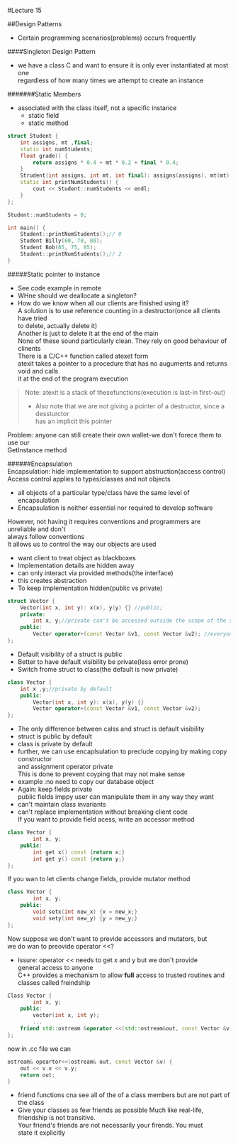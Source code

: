 #Lecture 15  

##Design Patterns
- Certain programming scenarios(problems) occurs frequently

####Singleton Design Pattern
- we have a class C and want to ensure it is only ever instantiated at most one  
regardless of how many times we attempt to create an instance

#######Static Members
- associated with the class itself, not a specific instance
	- static field
	- static method
  
```C++
struct Student {
	int assigns, mt ,final;
	static int numStudents;
	float grade() {
		return assigns * 0.4 + mt * 0.2 + final * 0.4;
	}
	Strudent(int assigns, int mt, int final): assigns(assigns), mt(mt) ,final(final){}
	static int printNumStudents() {
		cout << Student::numStudents << endl;
	}
};

Student::numStudents = 0;

int main() {
	Student::printNumStudents();// 0
	Student Billy(60, 70, 80);
	Student Bob(65, 75, 85);
	Student::printNumStudents();// 2
}
```
#####Static pointer to instance
- See code example in remote
- WHne should we deallocate a singleton?
- How do we know when all our clients are finished using it?  
A solution is to use reference counting in a destructor(once all clients have tried  
to delete, actually delete it)  
Another is just to delete it at the end of the main  
None of these sound particularly clean. They rely on good behaviour of clinents  
There is a C/C++ function called atexet form <cstdlib>  
atexit takes a pointer to a procedure that has no auguments and returns void and calls  
it at the end of the program execution  
>Note: atexit is a stack of thesefunctions(execution is last-in first-out)  
>- Also note that we are not giving a pointer of a destructor, since a dessturctor  
has an implicit this pointer

Problem: anyone can still create their own wallet-we don't forece them to use our  
GetInstance method  

######Encapsulation  
Encapsulation: hide implementation to support abstruction(access control)  
Access control applies to types/classes and not objects
- all objects of a particular type/class have the same level of encapsulation
- Encapsulation is neither essential nor required to develop software  
  
However, not having it requires conventions and programmers are unreliable and don't  
always follow conventions  
It allows us to control the way our objects are used  
- want client to treat object as blackboxes
- Implementation details are hidden away
- can only interact via provided methods(the interface)
- this creates abstraction
- To keep implementation hidden(public vs private)
```C++
struct Vector {
	Vector(int x, int y): x(x), y(y) {} //public;
	private:
		int x, y;//private can't be accessed outside the scope of the struct
	public: 
		Vector operator+(const Vector &v1, const Vector &v2); //everyone can use
};
```
- Default visibility of a struct is public 
- Better to have default  visibility be private(less error prone)
- Switch frome struct to class(the default is now private)
```C++
class Vector {
	int x ,y;//private by default
	public:
		Vector(int x, int y): x(x), y(y) {}
		Vector operator+(const Vector &v1, const Vector &v2);
};
```
- The only difference between calss and struct is default visibility
- struct is public by default
- class is private by default
- further, we can use encaplsulation to preclude copying by making copy constructor  
and assignment operator private  
This is done to prevent coyping that may not make sense
- example :no need to copy our database object
- Again: keep fields private  
public fields imppy user can manipulate them in any way they want  
- can't maintain class invariants
- can't replace implementation without breaking client code  
If you want to provide field acess, write an accessor method  
```C++
class Vector {
		int x, y;
	public:
		int get x() const {return x;}
		int get y() const {return y;}
};
```
If you wan to let clients change fields, provide mutator method  
```C++
class Vector {
		int x, y;
	public:
		void setx(int new_x) {x = new_x;}
		void sety(int new_y) {y = new_y;}
};
```
Now suppose we don't want to previde accessors and mutators, but   
we do wan to preovide operator <<?  
- Issure: operator << needs to get x and y but we don't provide  
general access to anyone  
C++ provides a mechanism to allow __full__ access to trusted routines and classes called freindship  
```C++
Class Vector {
		int x, y;
	public:
		vector(int x, int y);
		...
	friend std::ostream &operator <<(std::ostream&out, const Vector &v);
};
```
now in .cc file we can  
```C++
ostream& opeartor<<(ostream& out, const Vector &v) {
	out << v.x << v.y;
	return out;
}
```
- friend functions cna see all of the of a class members but are not part of the class  
- Give your classes as few friends as possible
Much like real-life, friendship is not transitive.  
Your friend's friends are not necessarily your firends. You must  
state it explicitly
